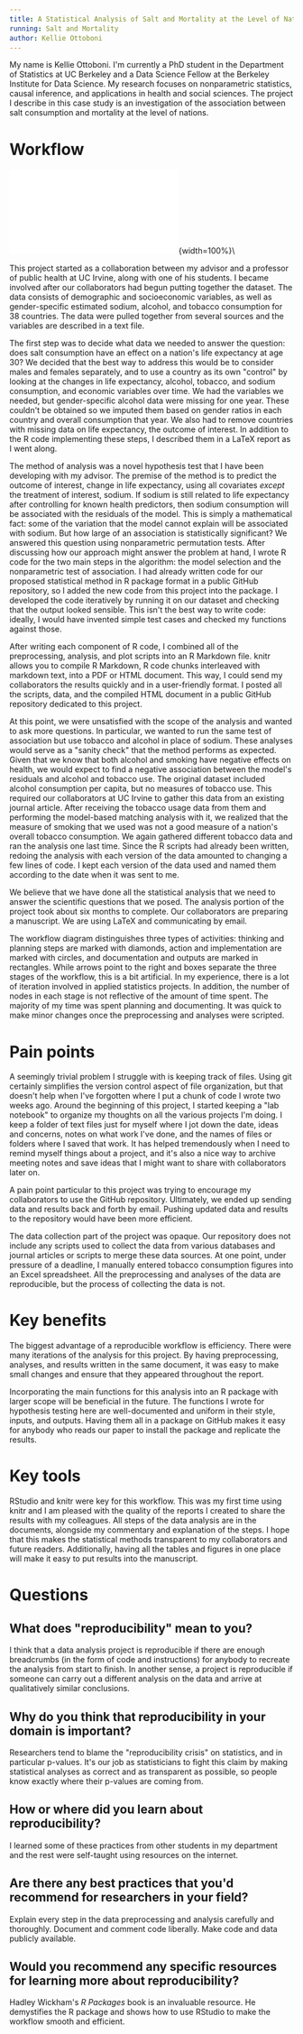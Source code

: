 ```yaml
---
title: A Statistical Analysis of Salt and Mortality at the Level of Nations
running: Salt and Mortality
author: Kellie Ottoboni
---
```


My name is Kellie Ottoboni. I'm currently a PhD student in the Department of Statistics at UC Berkeley and a Data Science Fellow at the Berkeley Institute for Data Science. My research focuses on nonparametric statistics, causal inference, and applications in health and social sciences. The project I describe in this case study is an investigation of the association between salt consumption and mortality at the level of nations.

# Workflow

![Diagram](kottoboni.pdf){width=100%}\

This project started as a collaboration between my advisor and a professor of public health at UC Irvine, along with one of his students. I became involved after our collaborators had begun putting together the dataset. The data consists of demographic and socioeconomic variables, as well as gender-specific estimated sodium, alcohol, and tobacco consumption for 38 countries. The data were pulled together from several sources and the variables are described in a text file.

The first step was to decide what data we needed to answer the question: does salt consumption have an effect on a nation's life expectancy at age 30? We decided that the best way to address this would be to consider males and females separately, and to use a country as its own "control" by looking at the changes in life expectancy, alcohol, tobacco, and sodium consumption, and economic variables over time. We had the variables we needed, but gender-specific alcohol data were missing for one year. These couldn't be obtained so we imputed them based on gender ratios in each country and overall consumption that year. We also had to remove countries with missing data on life expectancy, the outcome of interest. In addition to the R code implementing these steps, I described them in a LaTeX report as I went along.

The method of analysis was a novel hypothesis test that I have been developing with my advisor. The premise of the method is to predict the outcome of interest, change in life expectancy, using all covariates *except* the treatment of interest, sodium. If sodium is still related to life expectancy after controlling for known health predictors, then sodium consumption will be associated with the residuals of the model. This is simply a mathematical fact: some of the variation that the model cannot explain will be associated with sodium. But how large of an association is statistically significant? We answered this question using nonparametric permutation tests. After discussing how our approach might answer the problem at hand, I wrote R code for the two main steps in the algorithm: the model selection and the nonparametric test of association. I had already written code for our proposed statistical method in R package format in a public GitHub repository, so I added the new code from this project into the package. I developed the code iteratively by running it on our dataset and checking that the output looked sensible. This isn't the best way to write code: ideally, I would have invented simple test cases and checked my functions against those.

After writing each component of R code, I combined all of the preprocessing, analysis, and plot scripts into an R Markdown file. knitr allows you to compile R Markdown, R code chunks interleaved with markdown text, into a PDF or HTML document. This way, I could send my collaborators the results quickly and in a user-friendly format. I posted all the scripts, data, and the compiled HTML document in a public GitHub repository dedicated to this project.

At this point, we were unsatisfied with the scope of the analysis and wanted to ask more questions. In particular, we wanted to run the same test of association but use tobacco and alcohol in place of sodium. These analyses would serve as a "sanity check" that the method performs as expected. Given that we know that both alcohol and smoking have negative effects on health, we would expect to find a negative association between the model's residuals and alcohol and tobacco use. The original dataset included alcohol consumption per capita, but no measures of tobacco use. This required our collaborators at UC Irvine to gather this data from an existing journal article. After receiving the tobacco usage data from them and performing the model-based matching analysis with it, we realized that the measure of smoking that we used was not a good measure of a nation's overall tobacco consumption. We again gathered different tobacco data and ran the analysis one last time. Since the R scripts had already been written, redoing the analysis with each version of the data amounted to changing a few lines of code. I kept each version of the data used and named them according to the date when it was sent to me.

We believe that we have done all the statistical analysis that we need to answer the scientific questions that we posed.  The analysis portion of the project took about six months to complete. Our collaborators are preparing a manuscript. We are using LaTeX and communicating by email.

The workflow diagram distinguishes three types of activities: thinking and planning steps are marked with diamonds, action and implementation are marked with circles, and documentation and outputs are marked in rectangles. While arrows point to the right and boxes separate the three stages of the workflow, this is a bit artificial. In my experience, there is a lot of iteration involved in applied statistics projects. In addition, the number of nodes in each stage is not reflective of the amount of time spent. The majority of my time was spent planning and documenting. It was quick to make minor changes once the preprocessing and analyses were scripted.


# Pain points

A seemingly trivial problem I struggle with is keeping track of files. Using git certainly simplifies the version control aspect of file organization, but that doesn't help when I've forgotten where I put a chunk of code I wrote two weeks ago. Around the beginning of this project, I started keeping a "lab notebook" to organize my thoughts on all the various projects I'm doing. I keep a folder of text files just for myself where I jot down the date, ideas and concerns, notes on what work I've done, and the names of files or folders where I saved that work. It has helped tremendously when I need to remind myself things about a project, and it's also a nice way to archive meeting notes and save ideas that I might want to share with collaborators later on.

A pain point particular to this project was trying to encourage my collaborators to use the GitHub repository. Ultimately, we ended up sending data and results back and forth by email. Pushing updated data and results to the repository would have been more efficient.

The data collection part of the project was opaque. Our repository does not include any scripts used to collect the data from various databases and journal articles or scripts to merge these data sources. At one point, under pressure of a deadline, I manually entered tobacco consumption figures into an Excel spreadsheet. All the preprocessing and analyses of the data are reproducible, but the process of collecting the data is not.

# Key benefits

The biggest advantage of a reproducible workflow is efficiency. There were many iterations of the analysis for this project. By having preprocessing, analyses, and results written in the same document, it was easy to make small changes and ensure that they appeared throughout the report.

Incorporating the main functions for this analysis into an R package with larger scope will be beneficial in the future. The functions I wrote for hypothesis testing here are well-documented and uniform in their style, inputs, and outputs. Having them all in a package on GitHub makes it easy for anybody who reads our paper to install the package and replicate the results.

# Key tools

RStudio and knitr were key for this workflow. This was my first time using knitr and I am pleased with the quality of the reports I created to share the results with my colleagues. All steps of the data analysis are in the documents, alongside my commentary and explanation of the steps. I hope that this makes the statistical methods transparent to my collaborators and future readers. Additionally, having all the tables and figures in one place will make it easy to put results into the manuscript. 

# Questions

## What does "reproducibility" mean to you?

I think that a data analysis project is reproducible if there are enough breadcrumbs (in the form of code and instructions) for anybody to recreate the analysis from start to finish.  In another sense, a project is reproducible if someone can carry out a different analysis on the data and arrive at qualitatively similar conclusions.

## Why do you think that reproducibility in your domain is important?

Researchers tend to blame the "reproducibility crisis" on statistics, and in particular p-values. It's our job as statisticians to fight this claim by making statistical analyses as correct and as transparent as possible, so people know exactly where their p-values are coming from.

## How or where did you learn about reproducibility?

I learned some of these practices from other students in my department and the rest were self-taught using resources on the internet.

## Are there any best practices that you'd recommend for researchers in your field?

Explain every step in the data preprocessing and analysis carefully and thoroughly. Document and comment code liberally. Make code and data publicly available.

## Would you recommend any specific resources for learning more about reproducibility?

Hadley Wickham's *R Packages* book is an invaluable resource. He demystifies the R package and shows how to use RStudio to make the workflow smooth and efficient.
